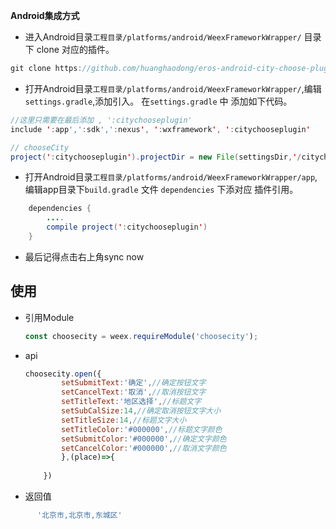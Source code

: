 

**Android集成方式**

* 进入Android目录`工程目录/platforms/android/WeexFrameworkWrapper/` 目录下 clone 对应的插件。

``` java
git clone https://github.com/huanghaodong/eros-android-city-choose-plugin.git "citychooseplugin"
```



* 打开Android目录`工程目录/platforms/android/WeexFrameworkWrapper/`,编辑`settings.gradle`,添加引入。
在`settings.gradle` 中 添加如下代码。

``` java
//这里只需要在最后添加 , ':citychooseplugin'
include ':app',':sdk',':nexus', ':wxframework', ':citychooseplugin'  

// chooseCity
project(':citychooseplugin').projectDir = new File(settingsDir,'/citychooseplugin')

```

* 打开Android目录`工程目录/platforms/android/WeexFrameworkWrapper/app`,编辑app目录下`build.gradle` 文件 `dependencies` 下添对应 插件引用。

``` java
	dependencies {
		....
		compile project(':citychooseplugin')
	}
```
* 最后记得点击右上角sync now




## 使用

* 引用Module

	```js
	const choosecity = weex.requireModule('choosecity');
	```
	
* api

	```js
  	choosecity.open({
 			setSubmitText:'确定',//确定按钮文字
 			setCancelText:'取消',//取消按钮文字
			setTitleText:'地区选择',//标题文字
			setSubCalSize:14,//确定取消按钮文字大小
			setTitleSize:14,//标题文字大小
			setTitleColor:'#000000',//标题文字颜色
			setSubmitColor:'#000000',//确定文字颜色
			setCancelColor:'#000000',//取消文字颜色
 			},(place)=>{
              
    	})
  ```
 * 返回值
  ```js
    	'北京市,北京市,东城区'
  ```
